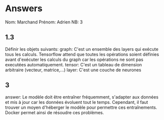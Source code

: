 # Answers

Nom: Marchand
Prénom: Adrien
NB: 3

## 1.3 
Définir les objets suivants:
graph: C'est un ensemble des layers qui exécute tous les calculs. Tensorflow attend que toutes les opérations soient définies avant d'exécuter les calculs du graph car les opérations ne sont pas executées automatiquement. 
tensor: C'est un tableau de dimension arbitraire (vecteur, matrice,...)
layer: C'est une couche de neurones

## 3
answer: Le modèle doit être entraîner fréquemment, s'adapter aux données et mis à jour car les données évoluent tout le temps. Cependant, il faut trouver un moyen d'héberger le modèle pour permettre ces entraînements. Docker permet ainsi de résoudre ces problèmes.
